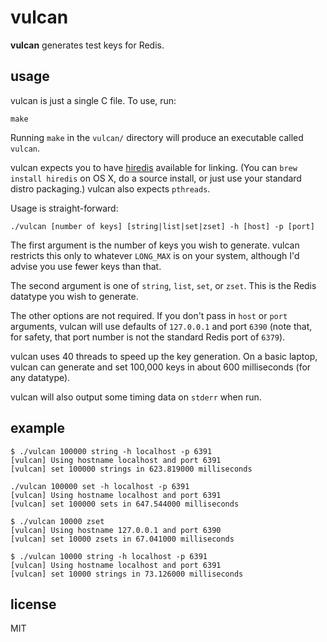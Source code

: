 vulcan
=======

**vulcan** generates test keys for Redis.

usage
------

vulcan is just a single C file. To use, run:

```
make
```

Running `make` in the `vulcan/` directory will produce an executable called `vulcan`.

vulcan expects you to have
[hiredis](https://github.com/redis/hiredis.git) available for linking. (You can
`brew install hiredis` on OS X, do a source install, or just use your standard
distro packaging.) vulcan also expects `pthreads`.

Usage is straight-forward:

```
./vulcan [number of keys] [string|list|set|zset] -h [host] -p [port]
```

The first argument is the number of keys you wish to generate. vulcan
restricts this only to whatever `LONG_MAX` is on your system,
although I'd advise you use fewer keys than that.

The second argument is one of `string`, `list`, `set`, or
`zset`. This is the Redis datatype you wish to generate.

The other options are not required. If you don't pass in `host` or `port`
arguments, vulcan will use defaults of `127.0.0.1` and port `6390`
(note that, for safety, that port number is not the standard
Redis port of `6379`).

vulcan uses 40 threads to speed up the key generation. On a basic laptop,
vulcan can generate and set 100,000 keys in about 600 milliseconds (for any
datatype).

vulcan will also output some timing data on `stderr` when run.

example
---------

```
$ ./vulcan 100000 string -h localhost -p 6391
[vulcan] Using hostname localhost and port 6391
[vulcan] set 100000 strings in 623.819000 milliseconds
```

```
./vulcan 100000 set -h localhost -p 6391
[vulcan] Using hostname localhost and port 6391
[vulcan] set 100000 sets in 647.544000 milliseconds
```

```
$ ./vulcan 10000 zset
[vulcan] Using hostname 127.0.0.1 and port 6390
[vulcan] set 10000 zsets in 67.041000 milliseconds
```

```
$ ./vulcan 10000 string -h localhost -p 6391
[vulcan] Using hostname localhost and port 6391
[vulcan] set 10000 strings in 73.126000 milliseconds
```

license
--------

MIT

